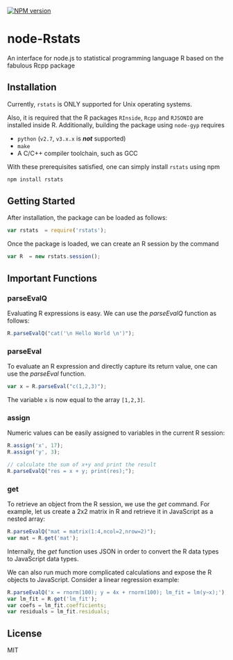 [![NPM version](https://badge.fury.io/js/rstats.svg)](http://badge.fury.io/js/rstats)

node-Rstats
===========

An interface for node.js to statistical programming language R based on the fabulous Rcpp package

## Installation

Currently, `rstats` is ONLY supported for Unix operating systems.

Also, it is required that the R packages `RInside`, `Rcpp` and `RJSONIO` are installed inside R. Additionally, building the package using `node-gyp` requires

  * `python` (`v2.7`, `v3.x.x` is __*not*__ supported)
  * `make`
  * A C/C++ compiler toolchain, such as GCC

With these prerequisites satisfied, one can simply install `rstats` using npm

```bash
npm install rstats
```

## Getting Started

After installation, the package can be loaded as follows:

```javascript
var rstats  = require('rstats');
```

Once the package is loaded, we can create an R session by the command

```javascript
var R  = new rstats.session();
```
## Important Functions

### parseEvalQ

Evaluating R expressions is easy. We can use the *parseEvalQ* function as follows:

```javascript
R.parseEvalQ("cat('\n Hello World \n')");
```

### parseEval

To evaluate an R expression and directly capture its return value, one can use the *parseEval* function.

```javascript
var x = R.parseEval("c(1,2,3)");
```

The variable `x` is now equal to the array `[1,2,3]`.

### assign

Numeric values can be easily assigned to variables in the current R session:

```javascript
R.assign('x', 17);
R.assign('y', 3);

// calculate the sum of x+y and print the result
R.parseEvalQ("res = x + y; print(res);");
```

### get

To retrieve an object from the R session, we use the *get* command. For example, let us create a 2x2 matrix in R and retrieve it in JavaScript as a nested array:

```javascript
R.parseEvalQ("mat = matrix(1:4,ncol=2,nrow=2)");
var mat = R.get('mat');
```

Internally, the *get* function uses JSON in order to convert the R data types to JavaScript data types.

We can also run much more complicated calculations and expose the R objects to JavaScript. Consider a linear regression example:

```javascript
R.parseEvalQ('x = rnorm(100); y = 4x + rnorm(100); lm_fit = lm(y~x);');
var lm_fit = R.get('lm_fit');
var coefs = lm_fit.coefficients;
var residuals = lm_fit.residuals;
```

## License

MIT

[npm-url]: https://npmjs.org/package/rstats
[npm-image]: https://badge.fury.io/js/rstats.svg
[travis-url]: https://travis-ci.org/Planeshifter/node-Rstats
[travis-image]: https://travis-ci.org/Planeshifter/node-Rstats.svg?branch=master
[daviddm-url]: https://david-dm.org/Planeshifter/node-Rstats.svg?theme=shields.io
[daviddm-image]: https://david-dm.org/Planeshifter/node-Rstats
